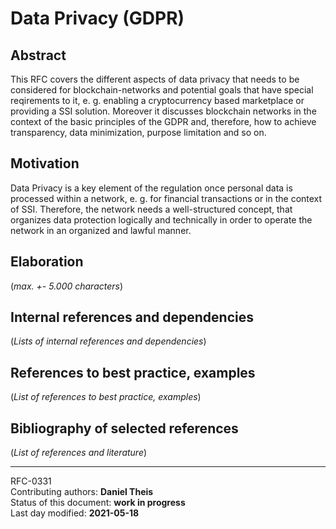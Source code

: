 # Data Privacy (GDPR)

## Abstract

This RFC covers the different aspects of data privacy that needs to be considered for blockchain-networks and potential goals that have special reqirements to it, e. g. enabling a cryptocurrency based marketplace or providing a SSI solution. Moreover it discusses blockchain networks in the context of the basic principles of the GDPR and, therefore, how to achieve transparency, data minimization, purpose limitation and so on.
    
## Motivation

Data Privacy is a key element of the regulation once personal data is processed within a network, e. g. for financial transactions or in the context of SSI. Therefore, the network needs a well-structured concept, that organizes data protection logically and technically in order to operate the network in an organized and lawful manner.
    
## Elaboration

(*max. +- 5.000 characters*)
    
## Internal references and dependencies

(*Lists of internal references and dependencies*)

## References to best practice, examples  

(*List of references to best practice, examples*) 
	
## Bibliography of selected references

(*List of references and literature*)

________

RFC-0331   
Contributing authors: **Daniel Theis**  
Status of this document: **work in progress**  
Last day modified: **2021-05-18**